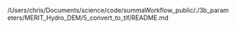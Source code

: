 /Users/chris/Documents/science/code/summaWorkflow_public/./3b_parameters/MERIT_Hydro_DEM/5_convert_to_tif/README.md